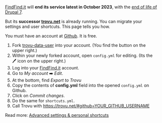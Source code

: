 [FindFind.it](https://www.findfind.it/) will **end its service latest in October 2023**, with the [end of life of Drupal 7](https://www.drupal.org/psa-2022-02-23).

But its **successor [trovu.net](https://trovu.net/)** is already running. You can migrate your settings and user shortcuts. This page tells you how. 

You must have an account at <a href="https://github.com/">Github</a>. It is free.
 
1. Fork [trovu-data-user](https://github.com/trovu/trovu-data-user) into your account. (You find the button on the upper right.)
1. Within your newly forked account, open `config.yml` for editing. (Its the 🖊 icon on the upper right.)
1. Log into your [FindFind.it](https://findfind.it) account.
1. Go to *My account* ➡️ *Edit*.
1. At the bottom, find *Export to Trovu*
1. Copy the contents of **config.yml** field into the opened `config.yml` on Github.
1. Click on *Commit changes*.
1. Do the same for `shortcuts.yml`.
1. Call Trovu with https://trovu.net/#github=YOUR_GITHUB_USERNAME

Read more: [Advanced settings & personal shortcuts](https://github.com/trovu/trovu.github.io/wiki/Advanced-settings-&-personal-shortcuts)